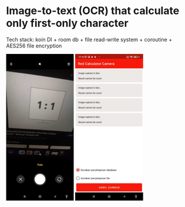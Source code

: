 # Image-to-text (OCR) that calculate only first-only character

Tech stack: koin DI + room db + file read-write system + coroutine + AES256 file encryption

<img src="https://github.com/mikkelofficial7/android-ocr-app/blob/main/pic1.jpg?raw=true" height=400px> <img src="https://github.com/mikkelofficial7/android-ocr-app/blob/main/pic2.jpg?raw=true" height=400px>